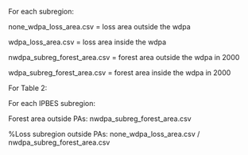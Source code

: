 For each subregion:

none_wdpa_loss_area.csv = loss area outside the wdpa

wdpa_loss_area.csv = loss area inside the wdpa

nwdpa_subreg_forest_area.csv = forest area outside the wdpa in 2000

wdpa_subreg_forest_area.csv = forest area inside the wdpa in 2000


For Table 2:

For each IPBES subregion:

Forest area outside PAs: nwdpa_subreg_forest_area.csv

%Loss subregion outside PAs: none_wdpa_loss_area.csv / nwdpa_subreg_forest_area.csv
